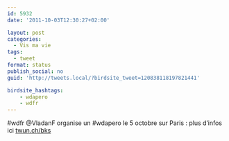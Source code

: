 ```yaml
---
id: 5932
date: '2011-10-03T12:30:27+02:00'

layout: post
categories:
  - Vis ma vie
tags:
  - tweet
format: status
publish_social: no
guid: 'http://tweets.local/?birdsite_tweet=120838118197821441'

birdsite_hashtags:
    - wdapero
    - wdfr
---
```


\#wdfr @VladanF organise un #wdapero le 5 octobre sur Paris : plus d’infos ici [twun.ch/bks](http://twun.ch/bks)